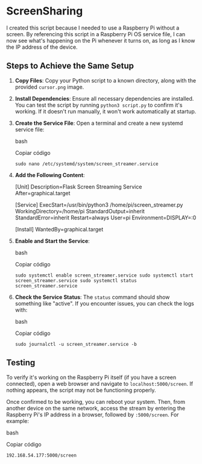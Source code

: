 
# ScreenSharing

I created this script because I needed to use a Raspberry Pi without a screen. By referencing this script in a Raspberry Pi OS service file, I can now see what's happening on the Pi whenever it turns on, as long as I know the IP address of the device.

## Steps to Achieve the Same Setup

1.  **Copy Files**: Copy your Python script to a known directory, along with the provided `cursor.png` image.
    
2.  **Install Dependencies**: Ensure all necessary dependencies are installed. You can test the script by running `python3 script.py` to confirm it's working. If it doesn't run manually, it won't work automatically at startup.
    
3.  **Create the Service File**: Open a terminal and create a new systemd service file:
    
    bash
    
    Copiar código
    
    `sudo nano /etc/systemd/system/screen_streamer.service` 
    
4.  **Add the Following Content**:
    
    
    [Unit]
    Description=Flask Screen Streaming Service
    After=graphical.target
    
    [Service]
    ExecStart=/usr/bin/python3 /home/pi/screen_streamer.py
    WorkingDirectory=/home/pi
    StandardOutput=inherit
    StandardError=inherit
    Restart=always
    User=pi
    Environment=DISPLAY=:0
    
    [Install]
    WantedBy=graphical.target
    
5.  **Enable and Start the Service**:
    
    bash
    
    Copiar código
    
    `sudo systemctl enable screen_streamer.service
    sudo systemctl start screen_streamer.service
    sudo systemctl status screen_streamer.service` 
    
6.  **Check the Service Status**: The `status` command should show something like "active". If you encounter issues, you can check the logs with:
    
    bash
    
    Copiar código
    
    `sudo journalctl -u screen_streamer.service -b` 
    

## Testing

To verify it's working on the Raspberry Pi itself (if you have a screen connected), open a web browser and navigate to `localhost:5000/screen`. If nothing appears, the script may not be functioning properly.

Once confirmed to be working, you can reboot your system. Then, from another device on the same network, access the stream by entering the Raspberry Pi's IP address in a browser, followed by `:5000/screen`. For example:

bash

Copiar código

`192.168.54.177:5000/screen`
